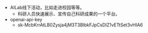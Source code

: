 - AILab线下活动，比如走进校园等等。
	- 科研人员快速展示、宣传自己科研成果的一个平台。
- openai-api-key
	- 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